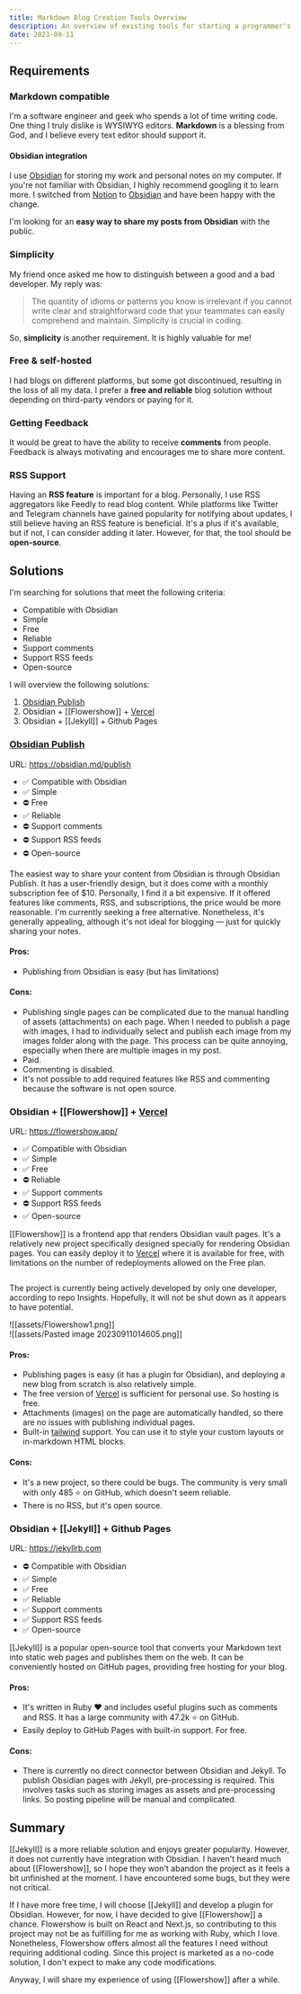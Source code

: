```yaml
---
title: Markdown Blog Creation Tools Overview
description: An overview of existing tools for starting a programmer's blog
date: 2023-09-11
---
```

## Requirements    
    
### Markdown compatible    
    
I'm a software engineer and geek who spends a lot of time writing code. One thing I truly dislike is WYSIWYG editors. **Markdown** is a blessing from God, and I believe every text editor should support it.     
    
#### Obsidian integration    
    
I use [Obsidian](obsidian.md) for storing my work and personal notes on my computer. If you're not familiar with Obsidian, I highly recommend googling it to learn more. I switched from [Notion](https://www.notion.so/) to [Obsidian](obsidian.md) and have been happy with the change.    
  
I'm looking for an **easy way to share my posts from Obsidian** with the public.  
### Simplicity    
    
My friend once asked me how to distinguish between a good and a bad developer. My reply was:  
    
> The quantity of idioms or patterns you know is irrelevant if you cannot write clear and straightforward code that your teammates can easily comprehend and maintain. Simplicity is crucial in coding.  
    
So, **simplicity** is another requirement. It is highly valuable for me!    
    
### Free & self-hosted    
    
I had blogs on different platforms, but some got discontinued, resulting in the loss of all my data. I prefer a **free and reliable** blog solution without depending on third-party vendors or paying for it.    
    
### Getting Feedback    
    
It would be great to have the ability to receive **comments** from people. Feedback is always motivating and encourages me to share more content.    
  
### RSS Support  
  
Having an **RSS feature** is important for a blog. Personally, I use RSS aggregators like Feedly to read blog content. While platforms like Twitter and Telegram channels have gained popularity for notifying about updates, I still believe having an RSS feature is beneficial. It's a plus if it's available, but if not, I can consider adding it later. However, for that, the tool should be **open-source**.  
## Solutions    
  
I'm searching for solutions that meet the following criteria:  
  
-  Compatible with Obsidian  
-  Simple  
-  Free  
-  Reliable  
-  Support comments  
-  Support RSS feeds  
- Open-source  
  
I will overview the following solutions:  
  
1. [Obsidian Publish](https://obsidian.md/publish)    
2. Obsidian + [[Flowershow]] + [Vercel](https://vercel.com)     
3. Obsidian + [[Jekyll]] + Github Pages    
    
### [Obsidian Publish](https://obsidian.md/publish)    
URL: https://obsidian.md/publish  
  
- ✅ Compatible with Obsidian   
- ✅ Simple  
- ⛔ Free  
- ✅ Reliable  
- ⛔ Support comments  
- ⛔ Support RSS feeds  
- ⛔ Open-source  
    
The easiest way to share your content from Obsidian is through Obsidian Publish. It has a user-friendly design, but it does come with a monthly subscription fee of $10. Personally, I find it a bit expensive. If it offered features like comments, RSS, and subscriptions, the price would be more reasonable. I'm currently seeking a free alternative. Nonetheless, it's generally appealing, although it's not ideal for blogging — just for quickly sharing your notes.  
    
#### Pros:     
    
- Publishing from Obsidian is easy (but has limitations)    
    
#### Cons:    
    
- Publishing single pages can be complicated due to the manual handling of assets (attachments) on each page. When I needed to publish a page with images, I had to individually select and publish each image from my images folder along with the page. This process can be quite annoying, especially when there are multiple images in my post.  
- Paid.  
- Commenting is disabled.  
- It's not possible to add required features like RSS and commenting because the software is not open source.  
  
### Obsidian + [[Flowershow]] + [Vercel](https://vercel.com)    
  
URL: https://flowershow.app/  
  
- ✅ Compatible with Obsidian  
- ✅ Simple  
- ✅ Free  
- ⛔ Reliable  
- ✅ Support comments  
- ⛔ Support RSS feeds  
- ✅ Open-source  
  
[[Flowershow]] is a frontend app that renders Obsidian vault pages. It's a relatively new project specifically designed specially for rendering Obsidian pages. You can easily deploy it to [Vercel](https://vercel.com) where it is available for free, with limitations on the number of redeployments allowed on the Free plan.    
    
```mermaid  graph TD;  A[Obsidian] --> |Content is commited using the Flowershow plugin| C[GitHub repo];  C --> |Starts depoyment pipeline on Vercel| D[Vercel frontend hosting];    
```    
The project is currently being actively developed by only one developer, according to repo Insights. Hopefully, it will not be shut down as it appears to have potential.  
  
![[assets/Flowershow1.png]]  
![[assets/Pasted image 20230911014605.png]]  
#### Pros:    
    
- Publishing pages is easy (it has a plugin for Obsidian), and deploying a new blog from scratch is also relatively simple.    
- The free version of [Vercel](https://vercel.com) is sufficient for personal use. So hosting is free.  
- Attachments (images) on the page are automatically handled, so there are no issues with publishing individual pages.  
- Built-in [tailwind](https://tailwindcss.com/) support. You can use it to style your custom layouts or in-markdown HTML blocks.  
    
#### Cons:    
    
- It's a new project, so there could be bugs. The community is very small with only 485 ⭐ on GitHub, which doesn't seem reliable.  
- There is no RSS, but it's open source.  
  
### Obsidian + [[Jekyll]] + Github Pages    

URL: https://jekyllrb.com

- ⛔ Compatible with Obsidian  
- ✅ Simple  
- ✅ Free  
- ✅ Reliable  
- ✅ Support comments  
- ✅ Support RSS feeds  
- ✅ Open-source  
      
[[Jekyll]] is a popular open-source tool that converts your Markdown text into static web pages and publishes them on the web. It can be conveniently hosted on GitHub pages, providing free hosting for your blog.    
    
#### Pros:    
    
- It's written in Ruby ❤️ and includes useful plugins such as comments and RSS. It has a large community with 47.2k ⭐ on GitHub.    
- Easily deploy to GitHub Pages with built-in support. For free.  
#### Cons:    
    
- There is currently no direct connector between Obsidian and Jekyll. To publish Obsidian pages with Jekyll, pre-processing is required. This involves tasks such as storing images as assets and pre-processing links. So posting pipeline will be manual and complicated.   
    
## Summary    
    
[[Jekyll]] is a more reliable solution and enjoys greater popularity. However, it does not currently have integration with Obsidian. I haven't heard much about [[Flowershow]], so I hope they won't abandon the project as it feels a bit unfinished at the moment. I have encountered some bugs, but they were not critical.  
  
If I have more free time, I will choose [[Jekyll]] and develop a plugin for Obsidian. However, for now, I have decided to give [[Flowershow]] a chance. Flowershow is built on React and Next.js, so contributing to this project may not be as fulfilling for me as working with Ruby, which I love. Nonetheless, Flowershow offers almost all the features I need without requiring additional coding. Since this project is marketed as a no-code solution, I don't expect to make any code modifications.  
  
Anyway, I will share my experience of using [[Flowershow]] after a while.